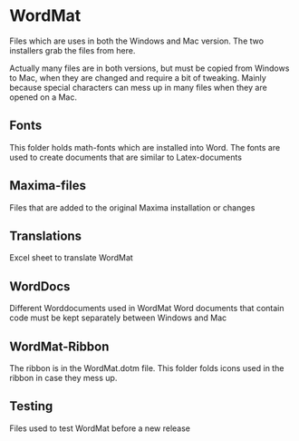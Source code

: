 # WordMat

Files which are uses in both the Windows and Mac version. The two installers grab the files from here.

Actually many files are in both versions, but must be copied from Windows to Mac, when they are changed and require a bit of tweaking.
Mainly because special characters can mess up in many files when they are opened on a Mac.

## Fonts
This folder holds math-fonts which are installed into Word.
The fonts are used to create documents that are similar to Latex-documents

## Maxima-files
Files that are added to the original Maxima installation or changes

## Translations
Excel sheet to translate WordMat

## WordDocs
Different Worddocuments used in WordMat
Word documents that contain code must be kept separately between Windows and Mac

## WordMat-Ribbon
The ribbon is in the WordMat.dotm file. This folder folds icons used in the ribbon in case they mess up.

## Testing
Files used to test WordMat before a new release

